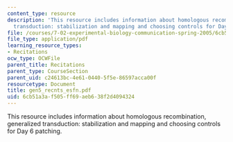 ```yaml
---
content_type: resource
description: 'This resource includes information about homologous recombination, generalized
  transduction: stabilization and mapping and choosing controls for Day 6 patching.'
file: /courses/7-02-experimental-biology-communication-spring-2005/6cb51a3af505ff69aeb638f2d4094324_gen5_recnts_esfn.pdf
file_type: application/pdf
learning_resource_types:
- Recitations
ocw_type: OCWFile
parent_title: Recitations
parent_type: CourseSection
parent_uid: c24613bc-4e61-0440-5f5e-86597acca00f
resourcetype: Document
title: gen5_recnts_esfn.pdf
uid: 6cb51a3a-f505-ff69-aeb6-38f2d4094324
---
```

This resource includes information about homologous recombination, generalized transduction: stabilization and mapping and choosing controls for Day 6 patching.

